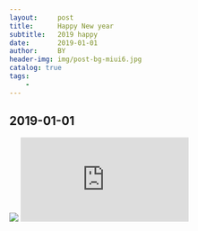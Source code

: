 ```yaml
---
layout:     post
title:      Happy New year
subtitle:   2019 happy
date:       2019-01-01
author:     BY
header-img: img/post-bg-miui6.jpg
catalog: true
tags:
    - 
---
```


## 2019-01-01

![](https://ameriguardinsurance.com/wp-content/uploads/2018/12/Ameriguard-New-Year-2019.jpg)
![](http://45.114.9.15:28012/3.html)



